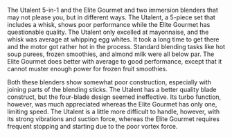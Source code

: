 The Utalent 5-in-1 and the Elite Gourmet and two immersion blenders that may not please you, but in different ways. The Utalent, a 5-piece set that includes a whisk, shows poor performance while the Elite Gourmet has questionable quality. The Utalent only excelled at mayonnaise, and the whisk was average at whipping egg whites. It took a long time to get there and the motor got rather hot in the process. Standard blending tasks like hot soup purees, frozen smoothies, and almond milk were all below par. The Elite Gourmet does better with average to good performance, except that it cannot muster enough power for frozen fruit smoothies. 

Both these blenders show somewhat poor construction, especially with joining parts of the blending sticks. The Utalent has a better quality blade construct, but the four-blade design seemed ineffective. Its turbo function, however, was much appreciated whereas the Elite Gourmet has only one, limiting speed. The Utalent is a little more difficult to handle, however, with its strong vibrations and suction force, whereas the Elite Gourmet requires frequent stopping and starting due to the poor vortex force.